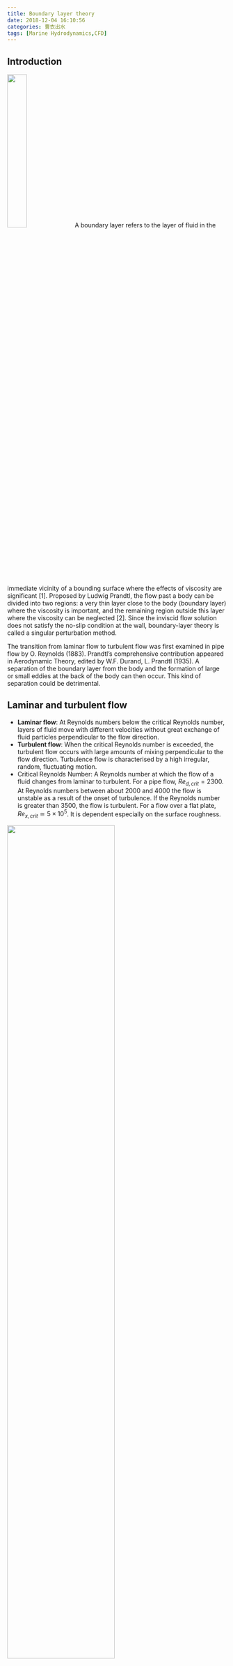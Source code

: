 ```yaml
---
title: Boundary layer theory
date: 2018-12-04 16:10:56
categories: 曹衣出水
tags: [Marine Hydrodynamics,CFD]
---
```


## Introduction

<img src="http://luftfart.media/wp-content/uploads/2017/03/Vortex_illust.jpg" width="30%" height="30%">
A boundary layer refers to the layer of fluid in the immediate vicinity of a bounding surface where the effects of viscosity are significant [1].  Proposed by Ludwig Prandtl, the flow past a body can be divided into two regions: a very thin layer close to the body (boundary layer) where the viscosity is important, and the remaining region outside this layer where the viscosity can be neglected [2]. Since the inviscid flow solution does not satisfy the no-slip condition at the wall, boundary-layer theory is called a singular perturbation method.

The transition from laminar flow to turbulent flow was first examined in pipe flow by O. Reynolds (1883). Prandtl’s comprehensive contribution appeared in Aerodynamic Theory, edited by W.F. Durand, L. Prandtl (1935). A separation of the boundary layer from the body and the formation of large or small eddies at the back of the body can then occur. This kind of separation could be detrimental.

## Laminar and turbulent flow
<!-- more -->

- **Laminar flow**: At Reynolds numbers below the critical Reynolds number, layers of fluid move with different velocities without great exchange of fluid particles perpendicular to the flow direction.
- **Turbulent flow**: When the critical Reynolds number is exceeded, the turbulent flow occurs with large amounts of mixing perpendicular to the flow direction. Turbulence flow is characterised by a high irregular, random, fluctuating motion.
- Critical Reynolds Number: A Reynolds number at which the flow of a fluid changes from laminar to turbulent. For a pipe flow, $Re_{d,crit}=2300$. At Reynolds numbers between about 2000 and 4000 the flow is unstable as a result of the onset of turbulence. If the Reynolds number is greater than 3500, the flow is turbulent. For a flow over a flat plate, $Re_{x,crit}\simeq 5\times 10^5$. It is dependent especially on the surface roughness.

<img src="https://i.stack.imgur.com/QwLKF.png" width="70%" height="70%">

Boundary layer flow begins as a smooth laminar flow. As the flow continues, the laminar boundary layer increases in thickness. At some distance the smooth laminar flow breaks down and transitions to a turbulent flow. The distance between the lamniar boundary layer and the turbulent boundary layer is called the transition region.

<img src="https://slideplayer.com/slide/3872321/13/images/21/The+Universal+Law+of+The+Wall.jpg" width="70%" height="70%">

## Law of the wall

The law of the wall was first proposed by von Kármán [3]. The average velocity of a **turbulent flow** at a certain point is proportional to the logarithm of the distance from the wall boundary of the fluid region. For the non-dimensional analysis,

- wall shear stress: $\tau_w$
- friction velocity: $u_\tau = \sqrt{\frac{\tau_w}{\rho}}$
- dimensionless velocity: $u^+ = \frac{u}{u_\tau}$
- wall coordinate: $y^+ = \frac{y u_\tau}{\mu}$

### Viscous sublayer

The viscous sublayer is a region near the wall in which the flow is laminar. The flow velocity decreases towards the no-slip boundary. The Reynolds number decreases until less than the $Re_{x,crit}$. In the viscous sublayer, i.e., $y^+ < 5$:

$$ u^+ = y^+ $$ 

where $y^+$ is the dimensionless distance to the wall, and $u^+$ is the dimensionless velocity parallel to the wall.

### Buffer layer (blending layer)

$$5 < y^+ < 30$$

### Log law region

The logarithmic law of the wall is valid for flows at high Reynolds numbers — in an overlap region with approximately constant shear stress and far enough from the wall for (direct) viscous effects to be negligible, i.e., $500 > y^+ > 30$:

$$ u^+ = \frac{1}{\kappa} \ln y^+ + C^+ $$ 

where $\ln$ is the natural logarithm, $\kappa$ is the Von Kármán constant, $C^+$ is a constant.

<img src="https://www.learncax.com/images/blog/3643-Yplus-wall-functions-in-cfd/2.png" width="50%" height="50%"> 


## Estimation of boundary thickness

## Reference
[1] [Wikipedia - Boundary layer](https://en.wikipedia.org/wiki/Boundary_layer)
[2] [Schlichting, H. and Gersten, K., 2017. Fundamentals of Boundary–Layer Theory. In Boundary-Layer Theory (pp. 29-49). Springer, Berlin, Heidelberg.](https://link.springer.com/content/pdf/10.1007%2F978-3-662-52919-5.pdf)
[3] von Kármán, T., 1931. Mechanische Ähnlichkeit und Turbulenz, Nachr. Ges. Wiss Gottingen, Math. Phys. Klasse; 1930, 5. English translation, NACA TM, 611, pp.58-76.
[4] [Applied Computational Fluid Dynamics by André Bakker](http://www.bakker.org/dartmouth06/engs150/)






